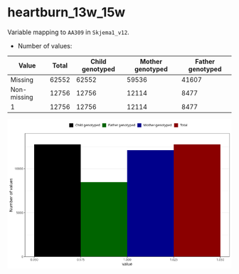 # heartburn_13w_15w
Variable mapping to `AA309` in `Skjema1_v12`.
- Number of values:

| Value | Total | Child genotyped | Mother genotyped | Father genotyped |
| ----- | ----- | --------------- | ---------------- | ---------------- |
| Missing | 62552 | 62552 | 59536 | 41607 |
| Non-missing | 12756 | 12756 | 12114 | 8477 |
| 1 | 12756 | 12756 | 12114 | 8477 |



![](heartburn_13w_15w_n.png)



